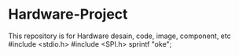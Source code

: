 # Hardware-Project
This repository is for Hardware desain, code, image, component, etc
#include <stdio.h>
#include <SPI.h>
sprintf "oke";
